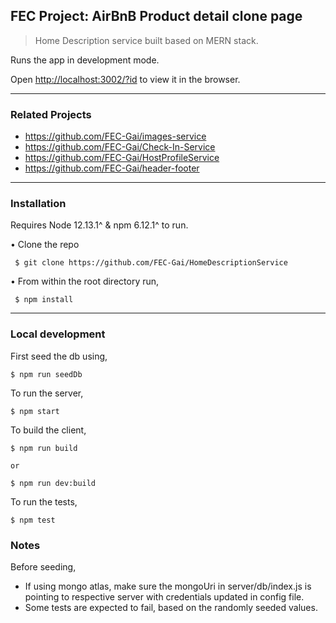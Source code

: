 ## FEC Project: AirBnB Product detail clone page

> Home Description service built based on MERN stack.

Runs the app in development mode.

Open [http://localhost:3002/?id](http://localhost:3002/?id) to view it in the browser.

---

### Related Projects

* https://github.com/FEC-Gai/images-service
* https://github.com/FEC-Gai/Check-In-Service
* https://github.com/FEC-Gai/HostProfileService
* https://github.com/FEC-Gai/header-footer

---

### Installation

Requires Node 12.13.1^ & npm 6.12.1^ to run.

• Clone the repo
```
 $ git clone https://github.com/FEC-Gai/HomeDescriptionService
```
• From within the root directory run,
```
 $ npm install
```
---

### Local development

First seed the db using,
```
$ npm run seedDb
```

To run  the server,
```
$ npm start
```

To build the client,
```
$ npm run build

or

$ npm run dev:build
```

To run the tests,
```
$ npm test
```

### Notes

Before seeding,
* If using mongo atlas, make sure the mongoUri in server/db/index.js is pointing to respective server with credentials updated in config file.
* Some tests are expected to fail, based on the randomly seeded values.


